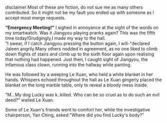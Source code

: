 disclaimer:Most of these are fiction, do not sue me as many others contributed. So it might not be my fault you ended up with someone as I accept most merge requests.


**“Emergency Meeting!"**
   I sighed in annoyance at the sight of the words on my smartwatch. Was it Jiangyou playing pranks again? This was the fifth time today!Grudgingly,I made my way to the hall.       
   "I swear, if I catch Jiangyou pressing the button again, I will-"declared Jaleen angrily.Many others nodded in agreement, as no one liked to climb down flights of stairs and climb up to the sixth floor again upon realising that nothing had happened. Just then, I caught sight of Jiangyou, the infamous class clown, running into the hallway while panting.
   
   He was followed by a weeping Le Xuan, who held a white blanket in her hands. Whispers echoed throughout the hall as Le Xuan gingerly placed the  blanket on the long marble table, only to reveal a bloody mess inside.
    
   "M...My dog Lucky was k..killed. Who can be so cruel as to do such an evil deed?" wailed Le Xuan.
    
   Some of Le Xuan's friends went to comfort her, while the investigative chairperson, Yan Ching, asked:"Where did you find Lucky's body?"
     
